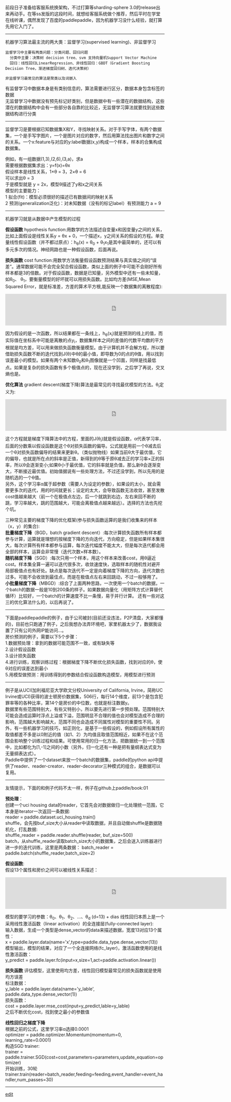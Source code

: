   前段日子准备给客服系统换架构，不过打算等sharding-sphere 3.0的release出来再动手。在等ss发版的这段时间，就想给客服系统做个推荐，然后平时在学堂在线听课，偶然发现了百度的paddlepaddle，因为机器学习没什么经验，就打算先用它入门了。
  
-----

  机器学习算法最主流的两大类：监督学习(supervised learning)、非监督学习      
  
    监督学习中主要有两类问题：分类问题、回归问题      
      分类中主要：决策树 decision tree、svm 支持向量机Support Vector Machine     
      回归：线性回归LinearRegression、非线性回归：GBDT（Gradient Boosting Decision Tree，渐进梯度回归树、迭代决策树）     

    非监督学习最常见的算法是聚类以及词嵌入

  有监督学习中数据本身是有类别信息的，算法需要进行区分，数据本身包含标签的数据       
  无监督学习中数据没有预先标记好类别，但是数据中有一些潜在的数据结构，这些潜在的数据结构中会有一些部分各自靠的比较近，无监督学习算法就要找到这些数据结构进行分类     

-----
  
  监督学习是要根据已知数据集X和Y，寻找映射关系。对于手写字体，有两个数据集，一个是手写字图片，一个是图片对应的数字，然后用算法找出图片和数字之间的关系。一个x:feature与对应的y:label数据(x,y)构成一个样本，样本的合集构成数据集。     

  例如，有一组数据(1,3),(2,6),(3,a)，求a     
  需要根据数据集求出：y=f(x)=θx     
  假设样本是线性关系，1×θ = 3，2×θ = 6      
  可以求出θ = 3     
  于是模型就是 y = 2x，模型θ描述了y和x之间关系     
  模型的主要能力：     
  1 拟合(fit)：模型必须很好的描述已有数据间的映射关系     
  2 预测(generalization泛化)：对未知数据（没有的标记label）有预测能力 a = 9      
  
-----

  机器学习就是从数据中产生模型的过程     
  
  **假设函数** hypothesis function:用数学的方法描述自变量x和因变量y之间的关系，比如上面假设是线性关系y = θx + 0，一个描述x，y之间关系的假设的方程。单变量线性假设函数（并不都过原点）：h<sub>θ</sub>(x) = θ<sub>0</sub> + θ<sub>1</sub>x<sub>1</sub>是其中最简单的，还可以有多元多次的情况。神经网路也是一种假设函数，后面再说。     
  
  **损失函数** cost function:用数学方法衡量假设函数预测结果与真实值之间的“误差”。通常数据可能不会完全契合假设函数，类似上面的例子中可能不会刚好所有样本都是3的倍数。对于假设函数，数据是已知量，另外模型中还有一些未知量，如θ<sub>0</sub>、 θ<sub>1</sub>，要衡量模型的好坏就可以用损失函数。比如均方差(MSE,Mean Squared Error，就是标准差，方差的算术平方根,能反映一个数据集的离散程度): 
  <iframe src="https://saaavsaaa.github.io/jax/t.html?a=%24%24%20J%28%5Ctheta%29%3D%5Csqrt%7B%5Cfrac%7B1%7D%7BN%7D%5Csum_%7Bi%3D1%7D%5E%7BN%7D%7B%28h_%5Ctheta%28x_i%29-y_i%29%5E2%7D%7D%20%24%24" height="100px" width="700px" frameborder="0" scrolling="no"> </iframe>
  
  因为假设的是一次函数，所以结果都在一条线上，h<sub>θ</sub>(x<sub>i</sub>)就是预测的线上的值，而实际值在坐标系中可能是离散的点y<sub>i</sub>，数据集样本之间的差值的代数平均数的平方根就是均方差，可以用来做损失函数衡量模型。由于计算机并不会解方程，所以要借助损失函数不断的迭代找到J(θ)中θ的最小值，即导数为0的点的θ值，用以找到误差最小的模型。如果有两个未知数θ<sub>0</sub>和θ<sub>1</sub>图像就是一个凹面，同样是找最低点。如果是复杂的损失函数有多个极值点的，现在还没学到，之后学了再说，交叉熵也是。

  **优化算法** gradient descent(梯度下降)算法是最常见的寻找最优模型的方法。θ<sub>i</sub>定义为:   
 <iframe src="https://saaavsaaa.github.io/jax/t.html?a=%24%24%20%5Ctheta_i%3A%3D%5Ctheta_i-%5Calpha%5Cfrac%7B%5Cdelta%7D%7B%5Cdelta%5Ctheta_i%7DJ%28%5Ctheta_i%29%20%24%24" height="100px" width="700px" frameborder="0" scrolling="no"> </iframe>    
    
  这个方程就是梯度下降算法中的方程，里面的J(θ<sub>i</sub>)就是假设函数，α代表学习率，后面的分数乘以假设函数是这个θ对损失函数的偏导。公式就是用前一个θ减去后一个θ对损失函数偏导的结果来更新θ。（类似抛物线）如果当前θ大于最优值，它的偏导，也就是所在点的斜率是正值，新得到的θ等于原θ减去正的学习率×正的斜率，所以θ会逐渐变小;如果θ小于最优值，它的斜率就是负值，那么新θ会逐渐变大，不断接近最优值。初始值据说有一些处理方法，不过还没学到，所以先用的是随机选的一个θ值。     
  另外，这个学习率α属于超参数（需要人为设定的参数），如果设的太小，就会需要更多次的迭代，用的时间就更长；设定的太大，会导致函数无法收敛，甚至发散cost值越来越大（前一个在极值点左边，后一个就跳到右边，左右来回不断的跳，学习率越大，跳的范围越大，可能会离极值点越来越远）。选择的方法也先挖个坑。     

  三种常见主要的梯度下降的优化框架(参与损失函数运算的是我们收集来的样本（x，y）的集合):        
  **批量梯度下降**（BGD，batch gradient descent）:每次计算损失函数所有样本都参与计算，运算就是理想的按梯度下降的方向迭代，方向稳定，但是如果样本集很大，每次计算所有样本都参与运算，每次迭代幅度不能太大，但是每次迭代都会用全部的样本，运算会非常慢（迭代次数×样本数）。     
  **随机梯度下降**（SGD）:每次只用一个样本，用这个样本来改善cost，用θ逼近cost。样本集全算一遍可以迭代很多次，收敛速度快，选取样本的随机性对避开局部极值点也有好处。缺点是每次迭代不一定是向着梯度下降的方向，迭代次数也过多。可能不会收敛到最佳点，而是在极值点左右来回跳动，不过一般够用了。     
  **小批量梯度下降**（MBGD）:综合了上面两种思路，一次使用一个batch的数据，一个batch的数据一般是10到200条的样子。如果数据向量化（用矩阵方式计算替代循环）比较好，一个batch的计算速度不比一条慢，易于并行计算。
  还有一些对这三的优化算法什么的，以后再说了。

-----

  下面是paddlepaddle的例子，由于公司被封(目前还没违法，P2P清盘，大家都懂的)，目前也只跑通了例子，之后我想办法弄环境吧，家里机器太少了，数据我设置了只有公司外网IP能访问...。     
  房价预测的例子，需要以下5个步骤：     
  1.数据预处理：拿到的数据可能范围不一致，或有缺失等     
  2.设计假设函数     
  3.设计损失函数     
  4.进行训练，观察训练过程：根据梯度下降不断优化损失函数，找到对应的θ，使θ对应的误差达到最小     
  5.用模型做预测：用训练得到的参数结合假设函数构造模型，用模型进行预测      

-----

  例子是从UCI(加利福尼亚大学欧文分校University of California, Irvine，简称UC Irvine或UCI)获得的波士顿房价数据集，506行，每行14个维度，前13个是包含犯罪率等的各种比率，第14个是房价的中位数，也就是标注数据y。     
  数据里有些范围特别大，有些又特别小，所以要先进行第一步预处理。范围特别大可能会造成运算时浮点上溢或下溢，范围明显不合理的值也会对模型造成不合理的影响，范围越大影响越大，范围不同也会造成不同属性对模型的重要性不同。另外，有一些机器学习的技巧，如正则化，是基于一些假设的，例如假设所有属性的取值都差不多是以0附近的值（如1、2）为均值且取值范围相近，如果不在这个范围会影响整个训练过程和结果。可使用常用的归一化方法，把数据统一到一个范围中，比如都化为[1,-1]之间的小数（另外，归一化还有一种是把有量纲表达式变为无量纲表达式）。     
  Paddle中提供了一个dataset来放一个batch的数据集，paddle的python api中提供了reader、reader-creator、reader-decorator三种模式的组合，是数据可以复用。     

-----

  友情提示，下面的和例子代码不太一样，例子在github上paddle/book:01

  **预处理**：     
  创建一个uci housing data的reader，它首先会对数据做归一化处理统一范围，它本身是iterator一次返回一条数据:     
  reader = paddle.dataset.uci_housing.train()     
  shuffle，会先按buf_size大小从reader中读取数据，并且自动做shuffle是数据随机化，打乱数据:     
  shuffle_reader = paddle.reader.shuffle(reader, buf_size=500)     
  batch，从shuffle_reader读取batch_size大小的数据集，之后会送入训练器进行进一步的迭代训练，这里是两条数据：
  batch_reader = paddle.batch(shuffle_reader,batch_size=2)     

  **假设函数**:     
  假设13个属性和房价之间可以被线性关系描述：   
 <iframe src="https://saaavsaaa.github.io/jax/t.html?a=%24%24%20h_%5CTheta%28x%29%3D%5Csum_%7Bi%3D0%7D%5E%7Bd%7D%7B%5CTheta_iX_i%7D%3D%5CTheta_0+%5CTheta_1X_1+%5CTheta_2X_2+...+%5CTheta_dX_d%20%24%24" height="100px" width="700px" frameborder="0" scrolling="no"> </iframe>       
 
  模型的要学习的参数：θ<sub>0</sub>、θ<sub>1</sub>、θ<sub>2</sub>、...、θ<sub>d</sub> (d=13) + dias
  线性回归本质上是一个采用线性激活函数（linear activation）的全连接层(fully-connected layer):     
  输入数据，生成一个类型是dense_vector的data来描述数据，宽度13对应13个属性：     
  x = paddle.layer.data(name='x',type=paddle.data_type.dense_vector(13))     
  模型输出，模型的结果，对应了一个全连接网络(fc_layer)，激活函数使用的是线性激活函数：     
  y_predict = paddle.layer.fc(input=x,size=1,act=paddle.activation.linear())     
  
  **损失函数** 
  评估模型，这里使用均方差，线性回归模型最常见的损失函数就是使用均方误差     
  标注数据：     
  y_lable = paddle.layer.data(name='y_lable', paddle.data_type.dense_vector(1))     
  损失函数：     
  cost = paddle.layer.mse_cost(input=y_predict,lable=y_lable)    
  之后不断优化cost，找到使之最小的参数值     
  
  **线性回归之梯度下降**     
  根据之前的公式，这里学习率α选择0.0001     
  optimizer = paddle.optimizer.Momentum(momentum=0, learning_rate=0.0001)     
  构造SGD trainer:     
  trainer = paddle.trainer.SGD(cost=cost,parameters=parameters,update_equation=optimizer)     
  开始训练，30轮
  trainer.train(reader=batch_reader,feeding=feeding,event_handler=event_handler,num_passes=30)     
  

-----

[edit](https://github.com/saaavsaaa/saaavsaaa.github.io/edit/master/aaa/Paddle_Begin.md)

